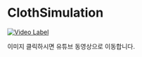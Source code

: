 # ClothSimulation

[![Video Label](https://img.youtube.com/vi/Z7Rta4HXwPM/0.jpg)](https://www.youtube.com/watch?v=Z7Rta4HXwPM)

이미지 클릭하시면 유튜브 동영상으로 이동합니다.
